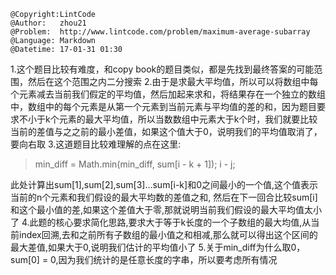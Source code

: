 ```
@Copyright:LintCode
@Author:   zhou21
@Problem:  http://www.lintcode.com/problem/maximum-average-subarray
@Language: Markdown
@Datetime: 17-01-31 01:30
```

1.这个题目比较有难度，和copy book的题目类似，都是先找到最终答案的可能范围，然后在这个范围之内二分搜索
2.由于是求最大平均值，所以可以将数组中每个元素减去当前我们假定的平均值，然后加起来求和，将结果存在一个独立的数组中，数组中的每个元素是从第一个元素到当前元素与平均值的差的和，因为题目要求不小于k个元素的最大平均值，所以当数数组中元素大于k个时，我们就要比较当前的差值与之之前的最小差值，如果这个值大于0，说明我们的平均值取消了，要向右取
3.这道题目比较难理解的点在这里:
>min_diff = Math.min(min_diff, sum[i - k + 1]);
i - j;

此处计算出sum[1],sum[2],sum[3]...sum[i-k]和0之间最小的一个值,这个值表示当前的n个元素和我们假设的最大平均数的差值之和, 然后在下一回合比较sum[i]和这个最小值的差,如果这个差值大于零,那就说明当前我们假设的最大平均值太小了
4.此题的核心要求简化思路,要求大于等于k长度的一个子数组的最大均值,从当前index回溯,去和之前所有子数组的最小值之和相减,那么就可以得出这个区间的最大差值,如果大于0,说明我们估计的平均值小了
5.关于min_diff为什么取0，sum[0] = 0,因为我们统计的是任意长度的字串，所以要考虑所有情况